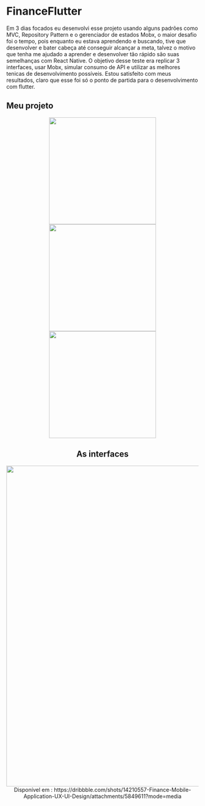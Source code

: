 # FinanceFlutter

Em 3 dias focados eu desenvolvi esse projeto usando alguns padrões como MVC, Repository Pattern e o gerenciador de estados Mobx, o maior desafio foi o tempo, pois enquanto eu estava aprendendo e buscando, tive que desenvolver e bater cabeça até conseguir alcançar a meta, talvez o motivo que tenha me ajudado a aprender e desenvolver tão rápido são suas semelhanças com React Native. O objetivo desse teste era replicar 3 interfaces, usar Mobx, simular consumo de API e utilizar as melhores tenicas de desenvolvimento possíveis. Estou satisfeito com meus resultados, claro que esse foi só o ponto de partida para o desenvolvimento com flutter.

  <h2>Meu projeto</h2>
<div align="center">
  <img src="https://user-images.githubusercontent.com/33927459/93654027-ed2ff880-f9f1-11ea-8af6-5952d7648d8b.png" width="280px" height="auto">
  <img src="https://user-images.githubusercontent.com/33927459/93654028-edc88f00-f9f1-11ea-8446-ccdd20f028ec.png" width="280px" height="auto">
  <img src="https://user-images.githubusercontent.com/33927459/93654025-ebfecb80-f9f1-11ea-9973-5830cd120bc7.png" width="280px" height="auto">
</div>

<div align="center">
  <h2>As interfaces</h2>
  <img src="https://cdn.dribbble.com/users/5261465/screenshots/14210557/media/59926a5895d53d6a9ad92175763f97a5.jpg" width="840px" height="auto">
  <span>Disponível em : https://dribbble.com/shots/14210557-Finance-Mobile-Application-UX-UI-Design/attachments/5849611?mode=media</span>
</div>
